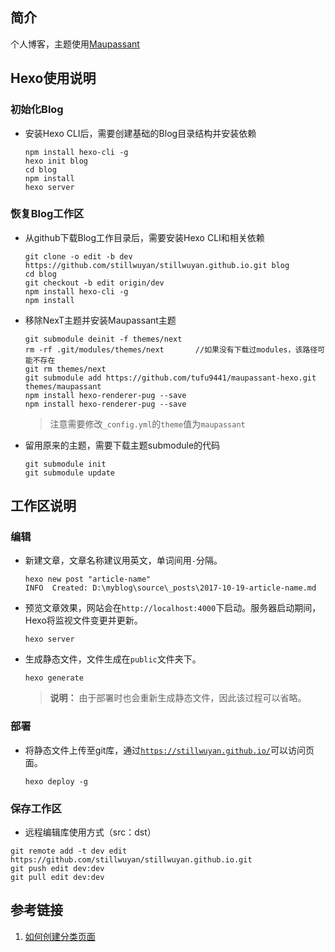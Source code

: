 ## 简介
个人博客，主题使用[Maupassant](https://github.com/tufu9441/maupassant-hexo)

## Hexo使用说明

### 初始化Blog

+ 安装Hexo CLI后，需要创建基础的Blog目录结构并安装依赖

  ```
  npm install hexo-cli -g
  hexo init blog
  cd blog
  npm install
  hexo server
  ```

### 恢复Blog工作区

+ 从github下载Blog工作目录后，需要安装Hexo CLI和相关依赖

  ```
  git clone -o edit -b dev https://github.com/stillwuyan/stillwuyan.github.io.git blog
  cd blog
  git checkout -b edit origin/dev
  npm install hexo-cli -g
  npm install
  ```

+ 移除NexT主题并安装Maupassant主题

  ```
  git submodule deinit -f themes/next
  rm -rf .git/modules/themes/next		//如果没有下载过modules，该路径可能不存在
  git rm themes/next
  git submodule add https://github.com/tufu9441/maupassant-hexo.git themes/maupassant
  npm install hexo-renderer-pug --save
  npm install hexo-renderer-pug --save
  ```

  > 注意需要修改`_config.yml`的`theme`值为`maupassant`

+ 留用原来的主题，需要下载主题submodule的代码

  ```
  git submodule init
  git submodule update
  ```

## 工作区说明

### 编辑

+ 新建文章，文章名称建议用英文，单词间用`-`分隔。

  ```
  hexo new post "article-name"
  INFO  Created: D:\myblog\source\_posts\2017-10-19-article-name.md
  ```

+ 预览文章效果，网站会在`http://localhost:4000`下启动。服务器启动期间，Hexo将监视文件变更并更新。

  ```
  hexo server
  ```

+ 生成静态文件，文件生成在`public`文件夹下。

  ```
  hexo generate
  ```

  > **说明：** 由于部署时也会重新生成静态文件，因此该过程可以省略。

### 部署

+ 将静态文件上传至git库，通过[`https://stillwuyan.github.io/`](https://stillwuyan.github.io/)可以访问页面。

  ```
  hexo deploy -g
  ```


### 保存工作区

+ 远程编辑库使用方式（src：dst）
 ```
 git remote add -t dev edit https://github.com/stillwuyan/stillwuyan.github.io.git
 git push edit dev:dev
 git pull edit dev:dev
 ```



## 参考链接

1. [如何创建分类页面](https://github.com/iissnan/hexo-theme-next/wiki/%E5%88%9B%E5%BB%BA%E5%88%86%E7%B1%BB%E9%A1%B5%E9%9D%A2)